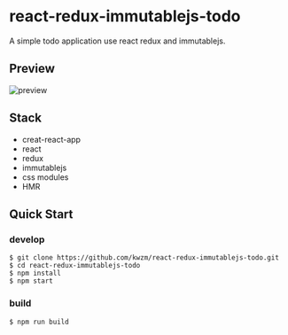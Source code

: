 # react-redux-immutablejs-todo
A simple todo application use react redux and immutablejs.
## Preview
![preview](https://github.com/kwzm/redux-todos/blob/master/public/preview.PNG)
## Stack
- creat-react-app
- react
- redux
- immutablejs
- css modules
- HMR
## Quick Start
### develop
```shell
$ git clone https://github.com/kwzm/react-redux-immutablejs-todo.git
$ cd react-redux-immutablejs-todo
$ npm install
$ npm start
```
### build
```shell
$ npm run build
```
